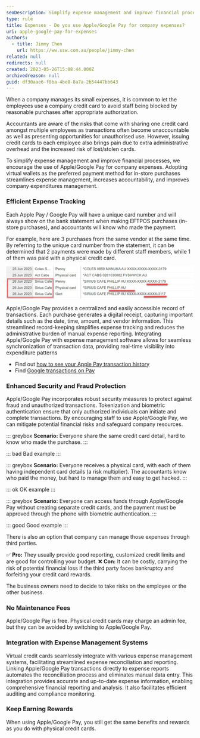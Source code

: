 ```yaml
---
seoDescription: Simplify expense management and improve financial processes by using Apple/Google Pay for company expenses
type: rule
title: Expenses - Do you use Apple/Google Pay for company expenses?
uri: apple-google-pay-for-expenses
authors:
  - title: Jimmy Chen
    url: https://ww.ssw.com.au/people/jimmy-chen
related: null
redirects: null
created: 2023-05-26T15:08:44.000Z
archivedreason: null
guid: df30aae6-f8ba-4be8-8a7a-2b54447bb643
---
```


When a company manages its small expenses, it is common to let the employees use a company credit card to avoid staff being blocked by reasonable purchases after appropriate authorization.

Accountants are aware of the risks that come with sharing one credit card amongst multiple employees as transactions often become unaccountable as well as presenting opportunities for unauthorised use. However, issuing credit cards to each employee also brings pain due to extra administrative overhead and the increased risk of lost/stolen cards.

To simplify expense management and improve financial processes, we encourage the use of Apple/Google Pay for company expenses. Adopting virtual wallets as the preferred payment method for in-store purchases streamlines expense management, increases accountability, and improves company expenditures management.

<!--endintro-->

### Efficient Expense Tracking

Each Apple Pay / Google Pay will have a unique card number and will always show on the bank statement when making EFTPOS purchases (in-store purchases), and accountants will know who made the payment.

For example, here are 3 purchases from the same vendor at the same time. By referring to the unique card number from the statement, it can be determined that 2 payments were made by different staff members, while 1 of them was paid with a physical credit card.

![Figure: By implementing virtual cards, purchasers’ information can be taken from the bank statements](purchasers-info-virtual-cards.jpg)

Apple/Google Pay provides a centralized and easily accessible record of transactions. Each purchase generates a digital receipt, capturing important details such as the date, time, amount, and vendor information. This streamlined record-keeping simplifies expense tracking and reduces the administrative burden of manual expense reporting. Integrating Apple/Google Pay with expense management software allows for seamless synchronization of transaction data, providing real-time visibility into expenditure patterns

* Find out [how to see your Apple Pay transaction history](https://support.apple.com/en-au/HT212786)
* Find [Google transactions on Pay](https://guidebooks.google.com/google-pay-us/get-financial-insights-with-google-pay/how-to-check-google-pay-transaction-history)

### Enhanced Security and Fraud Protection

Apple/Google Pay incorporates robust security measures to protect against fraud and unauthorized transactions. Tokenization and biometric authentication ensure that only authorized individuals can initiate and complete transactions. By encouraging staff to use Apple/Google Pay, we can mitigate potential financial risks and safeguard company resources.

::: greybox
**Scenario:** Everyone share the same credit card detail, hard to know who made the purchase.
:::

::: bad
Bad example
:::

::: greybox
**Scenario:** Everyone receives a physical card, with each of them having independent card details (a risk multiplier). The accountants know who paid the money, but hard to manage them and easy to get hacked.
:::

::: ok
OK example
:::

::: greybox
**Scenario:** Everyone can access funds through Apple/Google Pay without creating separate credit cards, and the payment must be approved through the phone with biometric authentication.
:::

::: good
Good example
:::

There is also an option that company can manage those expenses through third parties.

✅ **Pro:** They usually provide good reporting, customized credit limits and are good for controlling your budget.
❌ **Con:** It can be costly, carrying the risk of potential financial loss if the third party faces bankruptcy and forfeiting your credit card rewards.

The business owners need to decide to take risks on the employee or the other business.

### No Maintenance Fees

Apple/Google Pay is free. Physical credit cards may charge an admin fee, but they can be avoided by switching to Apple/Google Pay.

### Integration with Expense Management Systems

Virtual credit cards seamlessly integrate with various expense management systems, facilitating streamlined expense reconciliation and reporting. Linking Apple/Google Pay transactions directly to expense reports automates the reconciliation process and eliminates manual data entry. This integration provides accurate and up-to-date expense information, enabling comprehensive financial reporting and analysis. It also facilitates efficient auditing and compliance monitoring.

### Keep Earning Rewards

When using Apple/Google Pay, you still get the same benefits and rewards as you do with physical credit cards.
